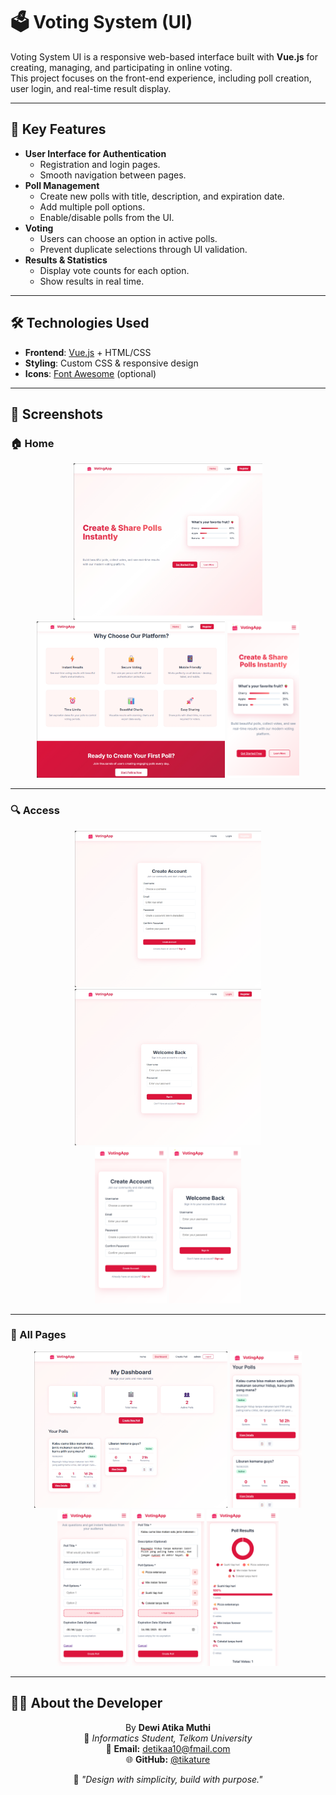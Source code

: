 # 🗳️ Voting System (UI)

Voting System UI is a responsive web-based interface built with **Vue.js** for creating, managing, and participating in online voting.  
This project focuses on the front-end experience, including poll creation, user login, and real-time result display.

---

## 📌 Key Features
- **User Interface for Authentication**
  - Registration and login pages.
  - Smooth navigation between pages.
- **Poll Management**
  - Create new polls with title, description, and expiration date.
  - Add multiple poll options.
  - Enable/disable polls from the UI.
- **Voting**
  - Users can choose an option in active polls.
  - Prevent duplicate selections through UI validation.
- **Results & Statistics**
  - Display vote counts for each option.
  - Show results in real time.

---

## 🛠️ Technologies Used
- **Frontend**: [Vue.js](https://vuejs.org/) + HTML/CSS
- **Styling**: Custom CSS & responsive design
- **Icons**: [Font Awesome](https://fontawesome.com/) (optional)

---

## 📸 Screenshots
### 🏠 Home
<p align="center">
  <img src="captures/home-lp.png" height="250"/>
  <img src="captures/home-lp2.png" height="250"/>
  <img src="captures/home-hp.png" height="250"/>
</p>

---
### 🔍 Access
<p align="center">
  <img src="captures/create-lp.png" height="250"/>
  <img src="captures/login-lp.png" height="250"/>
  <br>
  <img src="captures/create-hp.png" height="250"/>
  <img src="captures/login-hp.png" height="250"/>
</p>

---
### 💭 All Pages
<p align="center">
  <img src="captures/dashboardpoll-lp.png" height="250"/>
  <img src="captures/dashboard-hp.png" height="250"/>
  <img src="captures/createpoll-hp.png" height="250"/>
  <img src="captures/createpoll-hp2.png" height="250"/>
  <img src="captures/detailpoll-hp.png" height="250"/>
</p>

---

## 👩‍💻 About the Developer
<div align="center">

By **Dewi Atika Muthi**  
📍 _Informatics Student, Telkom University_  
📧 **Email:** detikaa10@fmail.com  
🌐 **GitHub:** [@tikature](https://github.com/tikature)  

💬 *"Design with simplicity, build with purpose."*
</div>
